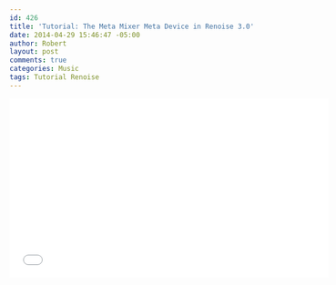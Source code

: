 ```yaml
---
id: 426
title: 'Tutorial: The Meta Mixer Meta Device in Renoise 3.0'
date: 2014-04-29 15:46:47 -05:00
author: Robert
layout: post
comments: true
categories: Music
tags: Tutorial Renoise
---
```


<iframe width="560" height="315" src="//www.youtube.com/embed/DpAkI0ynozY" frameborder="0" allowfullscreen></iframe>
